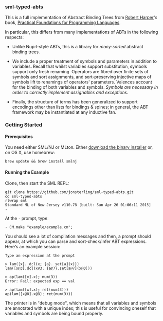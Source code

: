 ### sml-typed-abts

This is a full implementation of Abstract Binding Trees from [Robert
Harper](https://www.cs.cmu.edu/~rwh/)'s book, [Practical Foundations for
Programming Languages](https://www.cs.cmu.edu/~rwh/plbook/2nded.pdf).

In particular, this differs from many implementations of ABTs in the following
respects:

- Unlike Nuprl-style ABTs, this is a library for *many-sorted* abstract binding
  trees.

- We include a proper treatment of symbols and parameters in addition to
  variables. Recall that whilst variables support substitution, symbols support
  only fresh renaming. Operators are fibred over finite sets of symbols and sort
  assignments, and sort-preserving injective maps of symbols lift to renamings of
  operators' parameters. Valences account for the binding of both variables and
  symbols. *Symbols are necessary in order to correctly implement assignables and
  exceptions.*

- Finally, the structure of terms has been generalized to support encodings
  other than lists for bindings & spines; in general, the ABT framework may be
  instantiated at any inductive fan.

### Getting Started
#### Prerequisites

You need either SML/NJ or MLton. Either [download the binary installer](http://www.smlnj.org/)
or, on OS X, use homebrew:


    brew update && brew install smlnj

#### Running the Example

Clone, then start the SML REPL:

    git clone https://github.com/jonsterling/sml-typed-abts.git
    cd sml-typed-abts
    rlwrap sml
    Standard ML of New Jersey v110.78 [built: Sun Apr 26 01:06:11 2015]
    -

At the `-` prompt, type:

    - CM.make "example/example.cm";

You should see a lot of compilation messages and then, a prompt should appear,
at which you can parse and sort-check/infer ABT expressions. Here's an example
session:

    Type an expression at the prompt

    > lam([x]. dcl(x; {a}. set[a](x)))
    lam([x@3].dcl(x@3; {a@7}.set[a@7](x@3)))

    > ap(lam([x].x); num(3))
    Error: Fail: expected exp == val

    > ap(lam([x].x); ret(num(3)))
    ap(lam([x@8].x@8); ret(num(3)))

The printer is in "debug mode", which means that all variables and symbols are
annotated with a unique index; this is useful for convincing oneself that
variables and symbols are being bound properly.
